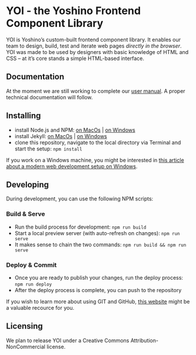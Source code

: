 # YOI - the Yoshino Frontend Component Library

YOI is Yoshino’s custom-built frontend component library. It enables our team to design, build, test and iterate web pages _directly in the browser_. YOI was made to be used by designers with basic knowledge of HTML and CSS – at it’s core stands a simple HTML-based interface.

## Documentation

At the moment we are still working to complete our [user manual](https://yoshino-digital.github.io/yoi/). A proper technical documentation will follow.

## Installing

- install Node.js and NPM: [on MacOs](https://treehouse.github.io/installation-guides/mac/node-mac.html) | [on Windows](https://treehouse.github.io/installation-guides/windows/node-windows.html)
- install Jekyll: [on MacOs](https://treehouse.github.io/installation-guides/mac/jekyll-mac.html)  | [on Windows](https://treehouse.github.io/installation-guides/windows/jekyll-windows.html)
- clone this repository, navigate to the local directory via Terminal and start the setup: `npm install`

If you work on a Windows machine, you might be interested in [this article about a modern web development setup on Windows](https://github.com/felixrieseberg/windows-development-environment).

## Developing

During development, you can use the following NPM scripts:

### Build & Serve

- Run the build process for development: `npm run build`
- Start a local preview server (with auto-refresh on changes): `npm run serve`
- It makes sense to chain the two commands: `npm run build && npm run serve`

### Deploy & Commit

- Once you are ready to publish your changes, run the deploy process: `npm run deploy`
- After the deploy process is complete, you can push to the repository

If you wish to learn more about using GIT and GitHub, [this website](http://rogerdudler.github.io/git-guide/) might be a valuable recource for you.

## Licensing

We plan to release YOI under a Creative Commons Attribution-NonCommercial license.

<!-- - - - - - - - - - - - - - - - - - - - - - - - - - - - - - - 

Notizen
=======

# utility class naming rules

- the value "none" is expressed by "0", eg. .b-0 = no borders
- the opposite of "none" can be "all", eg. .b-all = borders on all sides
- numeric values, expressed by "*-1, *-2, …", can translate to pixels eg. .bw-2 = border-width 2px or more abstract scalings, eg. fs-3 = font-size 2rem
- "responsive" utilities are expressed via breakpoint-prefixes (".s--, .m--, .l--, .xl--"), eg .xl--fs-8 = font-size number 8 at extra large screens
- "responsive" utilities can also respond to mouseover, eg. ".hvr--*"

- code examples
    - eventuell css-klassenenamen highlighten?
    - copy & paste einbauen (https://alligator.io/js/copying-to-clipboard/)

- build-process
    - braucht kein deploy, compress etc. da nur auf gh-pages?
    - nein: deploy ist für dest!
    - kann auf bower als sources verzichtet werden?
        - einzige dependencies: jQuery und normalize css
        - würde den install-prozess vereinfachen
        - bower aber weiterhin für alle weiteren instanzen nutzen
- inline svgs
    - eventuell ein script schreiben das die jekyll *.md files
      parsed und inline svgs einfügt?
    - ja! macht sinn. aber wie im build-prozess eingliedern?
    - vor jedem serve oder build!
- documentation
    - tables vereinheitlichen
    - link zu source files: immer git

- responsive
    - option für jedes util, responsive classes zu erzeugen
    - dazu vars als flags!
    - breakpoints -> auch hier flags setzen für breakpoints, so dass nur der code erzeugt wird, der benötigt wird

- https://github.com/felixrieseberg/windows-development-environment

- - - - - - - - - - - - - - - - - - - - - - - - - - - - - - - -->
